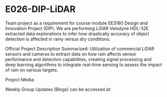 # E026-DIP-LiDAR
Team project as a requirement for course module EE3180 Design and Innovation Project (DIP). We are performing LiDAR Velodyne HDL-32E extracted data explorations to infer how drastically accuracy of object detection is affected in rainy versus dry conditions.

Official Project Description Summarized:
Utilization of commercial LiDAR sensors and cameras to extract data on how rain affects sensor performance and detection capabilities, creating signal processing and deep learning algorithms to integrate real-time sensing to assess the impact of rain on various targets.

Project Media:


Weekly Group Updates (Blogs) can be accessed at:
